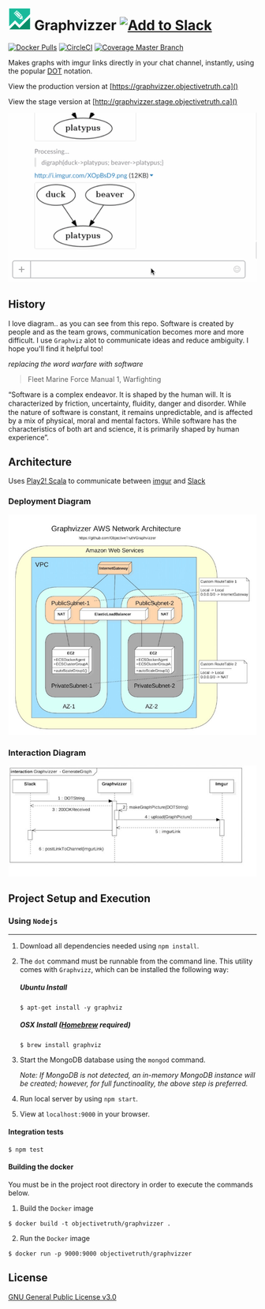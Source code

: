 # ![graphvizzer_logo](readme_resources/graphvizzer_logo.png "logo") Graphvizzer <a href="https://slack.com/oauth/authorize?scope=commands&client_id=29667068068.63519026177"><img alt="Add to Slack" height="40" width="139" src="https://platform.slack-edge.com/img/add_to_slack.png" srcset="https://platform.slack-edge.com/img/add_to_slack.png 1x, https://platform.slack-edge.com/img/add_to_slack@2x.png 2x" /></a>

[![Docker Pulls](https://img.shields.io/docker/pulls/objectivetruth/graphvizzer.svg)](https://hub.docker.com/r/objectivetruth/graphvizzer/)
[![CircleCI](https://img.shields.io/circleci/project/ObjectiveTruth/Graphvizzer.svg)](https://circleci.com/gh/ObjectiveTruth/Graphvizzer/tree/master)
[![Coverage Master Branch](https://img.shields.io/codecov/c/github/ObjectiveTruth/Graphvizzer/master.svg)](https://codecov.io/gh/ObjectiveTruth/Graphvizzer/branch/master)

Makes graphs with imgur links directly in your chat channel, instantly, using the popular [DOT](http://www.graphviz.org/content/dot-language) notation. 

View the production version at [https://graphvizzer.objectivetruth.ca]()

View the stage version at [http://graphvizzer.stage.objectivetruth.ca]()

![Example Usage](readme_resources/graphviz_demo.gif "Example Usage")

## History

I love diagram.. as you can see from this repo. Software is created by people and as the team grows, communication becomes more and more difficult. I use `Graphviz` alot to communicate ideas and reduce ambiguity. I hope you'll find it helpful too!

*replacing the word warfare with software*

>Fleet Marine Force Manual 1, Warfighting 
>
“Software is a complex endeavor. It is shaped by
the human will. It is characterized by friction,
uncertainty, ﬂuidity, danger and disorder. While the
nature of software is constant, it remains
unpredictable, and is affected by a mix of physical,
moral and mental factors. While software has the
characteristics of both art and science, it is
primarily shaped by human experience”.

## Architecture

Uses [Play2! Scala](https://www.playframework.com/) to communicate between [imgur](http://imgur.com/) and [Slack](https://slack.com/)

### Deployment Diagram

![Deployment Diagram](readme_resources/DeploymentDiagram.jpeg "Deployment Diagram")

### Interaction Diagram

![Interaction Diagram](readme_resources/InteractionDiagram.jpeg "Interaction Diagram")

## Project Setup and Execution

### Using `Nodejs`
---

1. Download all dependencies needed using `npm install`.

2. The `dot` command must be runnable from the command line. This utility comes with `Graphvizz`, which can be installed the following way:

	##### Ubuntu Install

	```
	$ apt-get install -y graphviz
	```
	
	##### OSX Install ([Homebrew](http://brew.sh/) required)
	
	```
	$ brew install graphviz
	```
	
3. Start the MongoDB database using the `mongod` command.

	*Note: If MongoDB is not detected, an in-memory MongoDB instance will be created; however, for full functinoality, the above step is preferred.*

4. Run local server by using `npm start`.

5. View at `localhost:9000` in your browser.

#### Integration tests

```
$ npm test
```

#### Building the docker

You must be in the project root directory in order to execute the commands below.

1. Build the `Docker` image

  ```
  $ docker build -t objectivetruth/graphvizzer .
  ```
  
2. Run the `Docker` image

  ```
  $ docker run -p 9000:9000 objectivetruth/graphvizzer
  ```

## License

[GNU General Public License v3.0](http://choosealicense.com/licenses/gpl-3.0/#)


